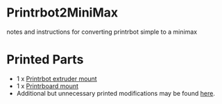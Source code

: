 # Printrbot2MiniMax
notes and instructions for converting printrbot simple to a minimax

# Printed Parts
* 1 x [Printrbot extruder mount](https://www.youmagine.com/designs/printrbot-extruder-mount-for-mtw-minimax)
* 1 x [Printrboard mount](https://www.youmagine.com/designs/printrboard-mount-for-extrusion)
* Additional but unnecessary printed modifications may be found [here](https://github.com/quillford/3D-Modeling/tree/master/Printer%20Mods/MiniMax).
